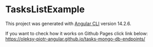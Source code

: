 # TasksListExample

This project was generated with [Angular CLI](https://github.com/angular/angular-cli) version 14.2.6.

If you want to check how it works on Github Pages click link below:
https://oleksy-piotr-angular.github.io/tasks-mongo-db-endpoints/
